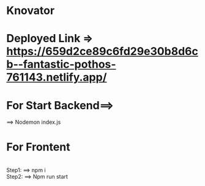 # Knovator

# Deployed Link => https://659d2ce89c6fd29e30b8d6cb--fantastic-pothos-761143.netlify.app/

# For Start Backend==>
==> Nodemon index.js

# For Frontent 
<br/>
Step1:
==> npm i 
<br/>
Step2:
==> Npm run start 
